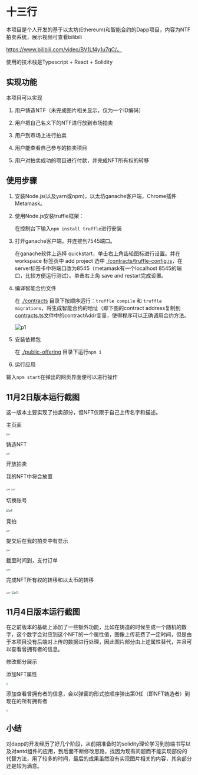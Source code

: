 # 十三行

本项目是个人开发的基于以太坊(Ethereum)和智能合约的Dapp项目，内容为NTF拍卖系统，展示视频可查看bilibili

https://www.bilibili.com/video/BV1Lf4y1u7qC/。

使用的技术栈是Typescript + React + Solidity



## 实现功能

本项目可以实现

1. 用户铸造NTF（未完成图片相关显示，仅为一个ID编码）

2. 用户把自己名义下的NTF进行放到市场拍卖
3. 用户到市场上进行拍卖
4. 用户能查看自己参与的拍卖项目
5. 用户对拍卖成功的项目进行付款，并完成NFT所有权的转移



## 使用步骤

1. 安装Node.js(以及yarn或npm)，以太坊ganache客户端，Chrome插件Metamask。

2. 使用Node.js安装truffle框架： 

   在控制台下输入`npm install truffle`进行安装

3. 打开ganache客户端，并连接到7545端口。

   在ganache软件上选择 quickstart，单击右上角齿轮图标进行设置。并在 workspace 标签页中 add project 选中 [./contracts/truffle-config.js](./contracts/truffle-config.js)，在server标签卡中将端口改为8545（metamask有一个localhost 8545的端口，比较方便运行测试）。单击右上角 save and restart完成设置。

4. 编译智能合约文件

   在 [./contracts](./public-offering/src/utils) 目录下按顺序运行：`truffle compile` 和 `truffle migrations`，将生成智能合约的地址（即下图的contract address复制到[contracts.ts](./public-offering/src/utils/contracts.ts)文件中的contractAddr变量，使得程序可以正确调用合约方法。

   ![p1](.\img\p1.jpg)

5. 安装依赖包

   在 [./public-offering](./public-offering) 目录下运行`npm i` 

6.  运行应用

   输入`npm start`在弹出的网页界面便可以进行操作
         

## 11月2日版本运行截图

这一版本主要实现了拍卖部分，但NFT仅限于自己上传名字和描述。

主页面

<img src=".\img\p2.jpg" alt="p2" style="zoom:30%;" />

铸造NFT

<img src=".\img\p3.jpg" alt="p3" style="zoom:30%;" />

开放拍卖

我的NFT中将会放置

<img src=".\img\p4.jpg" alt="p4" style="zoom:30%;" />

<img src=".\img\p5.jpg" alt="p5" style="zoom:30%;" />

切换账号

<img src=".\img\p6.jpg" alt="p6" style="zoom:50%;" />

竞拍

<img src=".\img\p7.jpg" alt="p7" style="zoom:30%;" />

提交后在我的拍卖中有显示

<img src=".\img\p8.jpg" alt="p8" style="zoom:30%;" />

截至时间到，支付订单

<img src=".\img\p10.jpg" alt="p10" style="zoom: 30%;" />

完成NFT所有权的转移和以太币的转移

<img src=".\img\p11.jpg" alt="p11" style="zoom: 30%;" />

<img src=".\img\p12.jpg" alt="p12" style="zoom:50%;" />





## 11月4日版本运行截图

在之前版本的基础上添加了一些额外功能，比如在铸造的时候生成一个随机的数字，这个数字会对应到这个NFT的一个属性值，图像上传花费了一定时间，但是由于本项目没有后端对上传的数据进行处理，因此图片部分由上述属性替代，并且可以查看曾拥有者的信息。

修改部分展示

添加NFT属性

<img src=".\img\p15.jpg" style="zoom:30%;" />

添加查看曾拥有者的信息，会以弹窗的形式按顺序弹出第0任（即NFT铸造者）到现在的所有拥有者

<img src=".\img\p16.jpg" style="zoom:30%;" />



## 小结

对dapp的开发经历了好几个阶段，从前期准备时的solidity理论学习到前端书写以及对antd组件的应用，到后面不断修改思路，找因为现有问题而不能实现部份的代替方法，用了较多的时间，最后的成果虽然没有实现图片相关的内容，其余部分还是较为满意。
